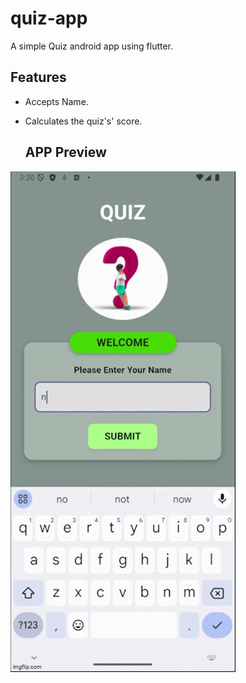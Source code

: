 # quiz-app
A simple Quiz android app using flutter.

## Features 
* Accepts Name.
* Calculates the quiz's' score.

  ## APP Preview
![Preview](https://github.com/Nour2912/quiz-app/blob/main/Preview.gif)

